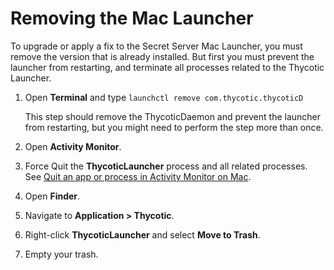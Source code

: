 [title]: # (Removing the Mac Launcher)
[tags]: # (remove,uninstall,launcher,mac)
[priority]: # (1000)

# Removing the Mac Launcher

To upgrade or apply a fix to the Secret Server Mac Launcher, you must remove the version that is already installed. But first you must prevent the launcher from restarting, and terminate all processes related to the Thycotic Launcher.

1. Open **Terminal** and type `launchctl remove com.thycotic.thycoticD`

   This step should remove the ThycoticDaemon and prevent the launcher from restarting, but you might need to perform the step more than once.
1. Open **Activity Monitor**.
1. Force Quit the **ThycoticLauncher** process and all related processes. See [Quit an app or process in Activity Monitor on Mac](https://support.apple.com/en-in/guide/activity-monitor/actmntr1002/mac).
1. Open **Finder**.
1. Navigate to **Application \> Thycotic**.
1. Right-click **ThycoticLauncher** and select **Move to Trash**.
1. Empty your trash.
